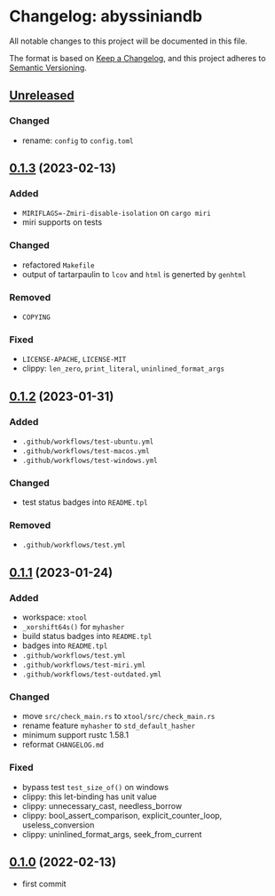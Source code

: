 # Changelog: abyssiniandb

All notable changes to this project will be documented in this file.

The format is based on [Keep a Changelog](https://keepachangelog.com/en/1.0.0/),
and this project adheres to [Semantic Versioning](https://semver.org/spec/v2.0.0.html).

## [Unreleased]
### Changed
* rename: `config` to `config.toml`


## [0.1.3] (2023-02-13)
### Added
* `MIRIFLAGS=-Zmiri-disable-isolation` on `cargo miri`
* miri supports on tests

### Changed
* refactored `Makefile`
* output of tartarpaulin to `lcov` and `html` is generted by `genhtml`

### Removed
* `COPYING`

### Fixed
* `LICENSE-APACHE`, `LICENSE-MIT`
* clippy: `len_zero`, `print_literal`, `uninlined_format_args`

## [0.1.2] (2023-01-31)
### Added
* `.github/workflows/test-ubuntu.yml`
* `.github/workflows/test-macos.yml`
* `.github/workflows/test-windows.yml`

### Changed
* test status badges into `README.tpl`

### Removed
* `.github/workflows/test.yml`

## [0.1.1] (2023-01-24)
### Added
* workspace: `xtool`
* `_xorshift64s()` for `myhasher`
* build status badges into `README.tpl`
* badges into `README.tpl`
* `.github/workflows/test.yml`
* `.github/workflows/test-miri.yml`
* `.github/workflows/test-outdated.yml`

### Changed
* move `src/check_main.rs` to `xtool/src/check_main.rs`
* rename feature `myhasher` to `std_default_hasher`
* minimum support rustc 1.58.1
* reformat `CHANGELOG.md`

### Fixed
* bypass test `test_size_of()` on windows
* clippy: this let-binding has unit value
* clippy: unnecessary\_cast, needless\_borrow
* clippy: bool\_assert\_comparison, explicit\_counter\_loop, useless\_conversion
* clippy: uninlined\_format\_args, seek\_from\_current

## [0.1.0] (2022-02-13)
* first commit

[Unreleased]: https://github.com/aki-akaguma/abyssiniandb/compare/v0.1.3..HEAD
[0.1.3]: https://github.com/aki-akaguma/abyssiniandb/releases/tag/v0.1.2..v0.1.3
[0.1.2]: https://github.com/aki-akaguma/abyssiniandb/releases/tag/v0.1.1..v0.1.2
[0.1.1]: https://github.com/aki-akaguma/abyssiniandb/releases/tag/v0.1.0..v0.1.1
[0.1.0]: https://github.com/aki-akaguma/abyssiniandb/releases/tag/v0.1.0

